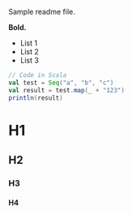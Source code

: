 Sample readme file.

**Bold.**

- List 1
- List 2
- List 3

```scala
// Code in Scala
val test = Seq("a", "b", "c")
val result = test.map(_ + "123")
println(result)
```

# H1

## H2

### H3

#### H4
